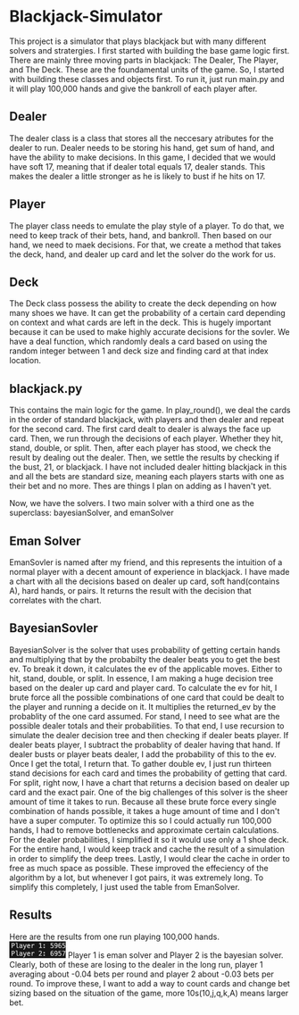 # Blackjack-Simulator
This project is a simulator that plays blackjack but with many different solvers and stratergies. 
I first started with building the base game logic first. There are mainly three moving parts in blackjack: The Dealer, The Player, and The Deck. These are the foundamental units of the game. 
So, I started with building these classes and objects first. To run it, just run main.py and it will play 100,000 hands and give the bankroll of each player after. 
## Dealer
The dealer class is a class that stores all the neccesary atributes for the dealer to run. Dealer needs to be storing his hand, get sum of hand, and have the ability to make decisions.
In this game, I decided that we would have soft 17, meaning that if dealer total equals 17, dealer stands. This makes the dealer a little stronger as he is likely to bust if he hits on 17.

## Player
The player class needs to emulate the play style of a player. To do that, we need to keep track of their bets, hand, and bankroll. Then based on our hand, we need to maek decisions. For that, we create a method that takes the deck, hand, and dealer up card and let the solver do the work for us. 

## Deck
The Deck class possess the ability to create the deck depending on how many shoes we have. It can get the probability of a certain card depending on context and what cards are left in the deck. This is hugely important because it can be used to make highly accurate decisions for the sovler. We have a deal function, which randomly deals a card based on using the random integer between 1 and deck size and finding card at that index location. 

## blackjack.py
This contains the main logic for the game. In play_round(), we deal the cards in the order of standard blackjack, with players and then dealer and repeat for the second card. The first card dealt to dealer is always the face up card. Then, we run through the decisions of each player. Whether they hit, stand, double, or split. Then, after each player has stood, we check the result by dealing out the dealer. Then, we settle the results by checking if the bust, 21, or blackjack. I have not included dealer hitting blackjack in this and all the bets are standard size, meaning each players starts with one as their bet and no more. Thes are things I plan on adding as I haven't yet. 

Now, we have the solvers. I two main solver with a third one as the superclass: bayesianSolver, and emanSolver
## Eman Solver
EmanSovler is named after my friend, and this represents the intuition of a normal player with a decent amount of experience in blackjack. I have made a chart with all the decisions based on dealer up card, soft hand(contains A), hard hands, or pairs. It returns the result with the decision that correlates with the chart. 

## BayesianSovler
BayesianSolver is the solver that uses probability of getting certain hands and multiplying that by the probabilty the dealer beats you to get the best ev. To break it down, it calculates the ev of the applicable moves. Either to hit, stand, double, or split. In essence, I am making a huge decision tree based on the dealer up card and player card. To calculate the ev for hit, I brute force all the possible combinations of one card that could be dealt to the player and running a decide on it. It multiplies the returned_ev by the probablity of the one card assumed. For stand, I need to see what are the possible dealer totals and their probabilities. To that end, I use recursion to simulate the dealer decision tree and then checking if dealer beats player. If dealer beats player, I subtract the probablity of dealer having that hand. If dealer busts or player beats dealer, I add the probability of this to the ev. Once I get the total, I return that. To gather double ev, I just run thirteen stand decisions for each card and times the probability of getting that card. For split, right now, I have a chart that returns a decision based on dealer up card and the exact pair. One of the big challenges of this solver is the sheer amount of time it takes to run. Because all these brute force every single combination of hands possible, it takes a huge amount of time and I don't have a super computer. To optimize this so I could actually run 100,000 hands, I had to remove bottlenecks and approximate certain calculations. For the dealer probabilities, I simplified it so it would use only a 1 shoe deck. For the entire hand, I would keep track and cache the result of a simulation in order to simplify the deep trees. Lastly, I would clear the cache in order to free as much space as possible. These improved the effeciency of the algorithm by a lot, but whenever I got pairs, it was extremely long. To simplify this completely, I just used the table from EmanSolver. 

## Results
Here are the results from one run playing 100,000 hands.  
![Screenshot of the results](results.png)
Player 1 is eman solver and Player 2 is the bayesian solver. Clearly, both of these are losing to the dealer in the long run, player 1 averaging about -0.04 bets per round and player 2 about -0.03 bets per round. To improve these, I want to add a way to count cards and change bet sizing based on the situation of the game, more 10s(10,j,q,k,A) means larger bet. 
